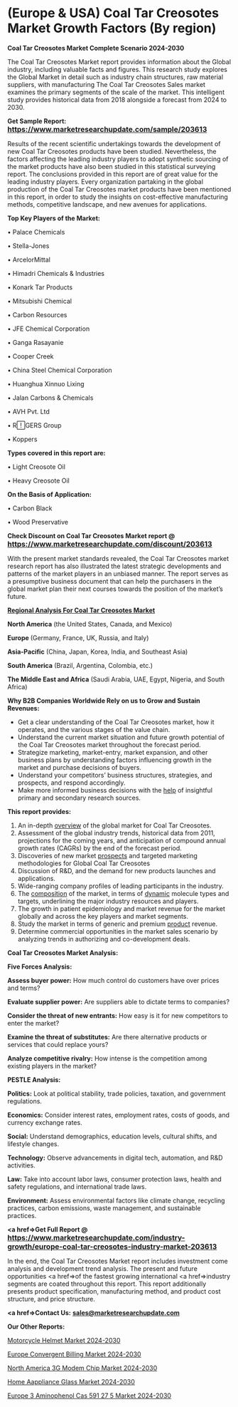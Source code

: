 # (Europe & USA) Coal Tar Creosotes Market Growth Factors (By region)

<strong>Coal Tar Creosotes Market Complete Scenario 2024-2030</strong>

The Coal Tar Creosotes Market report provides information about the Global industry, including valuable facts and figures. This research study explores the Global Market in detail such as industry chain structures, raw material suppliers, with manufacturing The Coal Tar Creosotes Sales market examines the primary segments of the scale of the market. This intelligent study provides historical data from 2018 alongside a forecast from 2024 to 2030.

<strong>Get Sample Report: <a href=https://www.marketresearchupdate.com/sample/203613><font size=3 color=#0000ff>https://www.marketresearchupdate.com/sample/203613</font></a></strong>

Results of the recent scientific undertakings towards the development of new Coal Tar Creosotes products have been studied. Nevertheless, the factors affecting the leading industry players to adopt synthetic sourcing of the market products have also been studied in this statistical surveying report. The conclusions provided in this report are of great value for the leading industry players. Every organization partaking in the global production of the Coal Tar Creosotes market products have been mentioned in this report, in order to study the insights on cost-effective manufacturing methods, competitive landscape, and new avenues for applications.

<strong>Top Key Players of the Market:</strong>

• Palace Chemicals

• Stella-Jones

• ArcelorMittal

• Himadri Chemicals & Industries

• Konark Tar Products

• Mitsubishi Chemical

• Carbon Resources

• JFE Chemical Corporation

• Ganga Rasayanie

• Cooper Creek

• China Steel Chemical Corporation

• Huanghua Xinnuo Lixing

• Jalan Carbons & Chemicals

• AVH Pvt. Ltd

• RGERS Group

• Koppers

<strong>Types covered in this report are: </strong>

• Light Creosote Oil

• Heavy Creosote Oil

<strong>On the Basis of Application:</strong>

• Carbon Black

• Wood Preservative

<strong>Check Discount on Coal Tar Creosotes Market report @ <a href=https://www.marketresearchupdate.com/discount/203613><font size=3 color=#0000ff>https://www.marketresearchupdate.com/discount/203613</font></a></strong>

With the present market standards revealed, the Coal Tar Creosotes market research report has also illustrated the latest strategic developments and patterns of the market players in an unbiased manner. The report serves as a presumptive business document that can help the purchasers in the global market plan their next courses towards the position of the market’s future.

<strong><u><b>Regional Analysis For Coal Tar Creosotes Market</b></u></strong>

<strong><b>North America</b></strong> (the United States, Canada, and Mexico)

<strong><b>Europe </b></strong>(Germany, France, UK, Russia, and Italy)

<strong><b>Asia-Pacific</b></strong> (China, Japan, Korea, India, and Southeast Asia)

<strong><b>South America</b></strong> (Brazil, Argentina, Colombia, etc.)

<strong><b>The Middle East and Africa</b></strong> (Saudi Arabia, UAE, Egypt, Nigeria, and South Africa)

<strong>Why B2B Companies Worldwide Rely on us to Grow and Sustain Revenues:</strong>
<ul>
  <li>Get a clear understanding of the Coal Tar Creosotes market, how it operates, and the various stages of the value chain.</li>
  <li>Understand the current market situation and future growth potential of the Coal Tar Creosotes market throughout the forecast period.</li>
  <li>Strategize marketing, market-entry, market expansion, and other business plans by understanding factors influencing growth in the market and purchase decisions of buyers.</li>
  <li>Understand your competitors’ business structures, strategies, and prospects, and respond accordingly.</li>
  <li>Make more informed business decisions with the <a href=ASDF991299>help</a> of insightful primary and secondary research sources.</li>
</ul>
<strong>This report provides:</strong>
<ol>
  <li>An in-depth <a href=>overview</a> of the global market for Coal Tar Creosotes.</li>
  <li>Assessment of the global industry trends, historical data from 2011, projections for the coming years, and anticipation of compound annual growth rates (CAGRs) by the end of the forecast period.</li>
  <li>Discoveries of new market <a href=>prospects</a> and targeted marketing methodologies for Global Coal Tar Creosotes</li>
  <li>Discussion of R&amp;D, and the demand for new products launches and applications.</li>
  <li>Wide-ranging company profiles of leading participants in the industry.</li>
  <li>The <a href=ASDF881288>composition</a> of the market, in terms of <a href=>dynamic</a> molecule types and targets, underlining the major industry resources and players.</li>
  <li>The growth in patient epidemiology and market revenue for the market globally and across the key players and market segments.</li>
  <li>Study the market in terms of generic and premium <a href=>product</a> revenue.</li>
  <li>Determine commercial opportunities in the market sales scenario by analyzing trends in authorizing and co-development deals.</li>
</ol>

<strong>Coal Tar Creosotes Market Analysis:</strong>

<strong>Five Forces Analysis:</strong>

<strong>Assess buyer power:</strong> How much control do customers have over prices and terms?

<strong>Evaluate supplier power:</strong> Are suppliers able to dictate terms to companies?

<strong>Consider the threat of new entrants:</strong> How easy is it for new competitors to enter the market?

<strong>Examine the threat of substitutes:</strong> Are there alternative products or services that could replace yours?

<strong>Analyze competitive rivalry:</strong> How intense is the competition among existing players in the market?

<strong>PESTLE Analysis:</strong>

<strong>Politics:</strong> Look at political stability, trade policies, taxation, and government regulations.

<strong>Economics:</strong> Consider interest rates, employment rates, costs of goods, and currency exchange rates.

<strong>Social:</strong> Understand demographics, education levels, cultural shifts, and lifestyle changes.

<strong>Technology:</strong> Observe advancements in digital tech, automation, and R&D activities.

<strong>Law:</strong> Take into account labor laws, consumer protection laws, health and safety regulations, and international trade laws.

<strong>Environment:</strong> Assess environmental factors like climate change, recycling practices, carbon emissions, waste management, and sustainable practices.

<strong><a href=>Get Full Report</a> @ <a href=https://www.marketresearchupdate.com/industry-growth/europe-coal-tar-creosotes-industry-market-203613><font size=3 color=#0000ff>https://www.marketresearchupdate.com/industry-growth/europe-coal-tar-creosotes-industry-market-203613</font></a></strong>

In the end, the Coal Tar Creosotes Market report includes investment come analysis and development trend analysis. The present and future opportunities <a href=>of</a> the fastest growing international <a href=>industry</a> segments are coated throughout this report. This report additionally presents product specification, manufacturing method, and product cost structure, and price structure.

<strong><a href=><strong>Contact Us:</strong></a></strong>
<strong>sales@marketresearchupdate.com</strong>

<strong>Our Other Reports:</strong>

<a href=https://www.linkedin.com/pulse/motorcycle-helmet-market-trends-2023-key-takeaways>Motorcycle Helmet Market 2024-2030</a>

<a href=https://www.linkedin.com/pulse/europe-convergent-billing-market-size-future-demand>Europe Convergent Billing Market 2024-2030</a>

<a href=https://www.linkedin.com/pulse/north-america-3g-modem-chip-market-analysis-outlooks-2023>North America 3G Modem Chip Market 2024-2030</a>

<a href=https://www.linkedin.com/pulse/home-aappliance-glass-market-research-osmkf/>Home Aappliance Glass Market 2024-2030</a>

<a href=https://www.linkedin.com/pulse/europe-3-aminophenol-cas-591-27-5-market-research-2b9ff/>Europe 3 Aminophenol Cas 591 27 5 Market 2024-2030</a>


